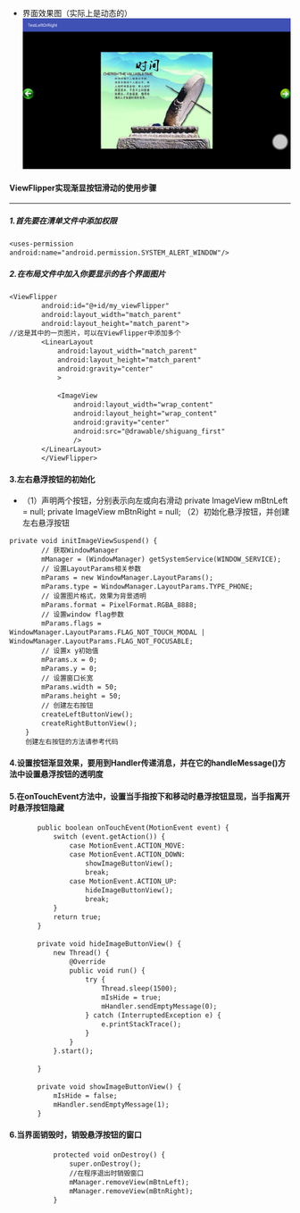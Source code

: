 - 界面效果图（实际上是动态的）
![效果图](https://github.com/ly931126/TestLeftOrRight/blob/master/picture/device-2017-04-06-114242.png)
#### ViewFlipper实现渐显按钮滑动的使用步骤
---
##### 1.首先要在清单文件中添加权限
```
<uses-permission android:name="android.permission.SYSTEM_ALERT_WINDOW"/>
```
##### 2.在布局文件中加入你要显示的各个界面图片
```
<ViewFlipper
        android:id="@+id/my_viewFlipper"
        android:layout_width="match_parent"
        android:layout_height="match_parent">
//这是其中的一页图片，可以在ViewFlipper中添加多个
        <LinearLayout
            android:layout_width="match_parent"
            android:layout_height="match_parent"
            android:gravity="center"
            >

            <ImageView
                android:layout_width="wrap_content"
                android:layout_height="wrap_content"
                android:gravity="center"
                android:src="@drawable/shiguang_first"
                />
        </LinearLayout>
        </ViewFlipper>
```
#### 3.左右悬浮按钮的初始化
- （1）声明两个按钮，分别表示向左或向右滑动
         private ImageView mBtnLeft = null;
         private ImageView mBtnRight = null;
   （2）初始化悬浮按钮，并创建左右悬浮按钮
 ```
 private void initImageViewSuspend() {
         // 获取WindowManager
         mManager = (WindowManager) getSystemService(WINDOW_SERVICE);
         // 设置LayoutParams相关参数
         mParams = new WindowManager.LayoutParams();
         mParams.type = WindowManager.LayoutParams.TYPE_PHONE;
         // 设置图片格式，效果为背景透明
         mParams.format = PixelFormat.RGBA_8888;
         // 设置window flag参数
         mParams.flags = WindowManager.LayoutParams.FLAG_NOT_TOUCH_MODAL | WindowManager.LayoutParams.FLAG_NOT_FOCUSABLE;
         // 设置x y初始值
         mParams.x = 0;
         mParams.y = 0;
         // 设置窗口长宽
         mParams.width = 50;
         mParams.height = 50;
         // 创建左右按钮
         createLeftButtonView();
         createRightButtonView();
     }
     创建左右按钮的方法请参考代码
 ```
####  4.设置按钮渐显效果，要用到Handler传递消息，并在它的handleMessage()方法中设置悬浮按钮的透明度
#### 5.在onTouchEvent方法中，设置当手指按下和移动时悬浮按钮显现，当手指离开时悬浮按钮隐藏
 ``` @Override
        public boolean onTouchEvent(MotionEvent event) {
            switch (event.getAction()) {
                case MotionEvent.ACTION_MOVE:
                case MotionEvent.ACTION_DOWN:
                    showImageButtonView();
                    break;
                case MotionEvent.ACTION_UP:
                    hideImageButtonView();
                    break;
            }
            return true;
        }

        private void hideImageButtonView() {
            new Thread() {
                @Override
                public void run() {
                    try {
                        Thread.sleep(1500);
                        mIsHide = true;
                        mHandler.sendEmptyMessage(0);
                    } catch (InterruptedException e) {
                        e.printStackTrace();
                    }
                }
            }.start();

        }

        private void showImageButtonView() {
            mIsHide = false;
            mHandler.sendEmptyMessage(1);
        }
 ```
#### 6.当界面销毁时，销毁悬浮按钮的窗口
 ``` @Override
            protected void onDestroy() {
                super.onDestroy();
                //在程序退出时销毁窗口
                mManager.removeView(mBtnLeft);
                mManager.removeView(mBtnRight);
            }
 ```
